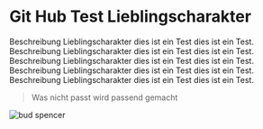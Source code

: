 
# Git Hub Test Lieblingscharakter

Beschreibung Lieblingscharakter dies ist ein Test dies ist ein Test.
Beschreibung Lieblingscharakter dies ist ein Test dies ist ein Test.
Beschreibung Lieblingscharakter dies ist ein Test dies ist ein Test.
Beschreibung Lieblingscharakter dies ist ein Test dies ist ein Test.
Beschreibung Lieblingscharakter dies ist ein Test dies ist ein Test.

> Was nicht passt wird passend gemacht

![bud spencer](https://de.wikipedia.org/wiki/Datei:Carlo_Pedersoli_crop.jpg)
